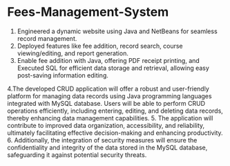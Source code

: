 # Fees-Management-System
1.	Engineered a dynamic website using Java and NetBeans for seamless record management.
2.	Deployed features like fee addition, record search, course viewing/editing, and report generation.
3.	Enable fee addition with Java, offering PDF receipt printing, and Executed SQL for efficient data storage and retrieval, allowing easy post-saving information editing.
   
4.The developed CRUD application will offer a robust and user-friendly platform for managing data records using Java programming languages integrated with MySQL database. Users will be able to perform CRUD operations efficiently, including entering, editing, and deleting data records, thereby enhancing data management capabilities. 
5. The application will contribute to improved data organization, accessibility, and reliability, ultimately facilitating effective decision-making and enhancing productivity.
6. Additionally, the integration of security measures will ensure the confidentiality and integrity of the data stored in the MySQL database, safeguarding it against potential security threats. 
